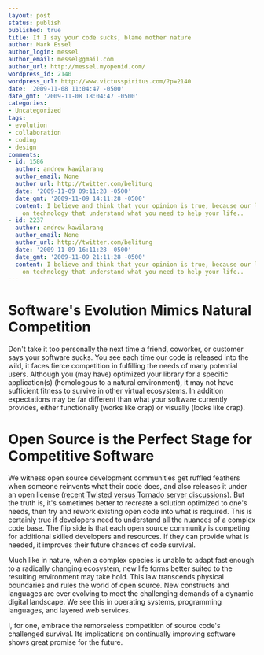 ```yaml
---
layout: post
status: publish
published: true
title: If I say your code sucks, blame mother nature
author: Mark Essel
author_login: messel
author_email: messel@gmail.com
author_url: http://messel.myopenid.com/
wordpress_id: 2140
wordpress_url: http://www.victusspiritus.com/?p=2140
date: '2009-11-08 11:04:47 -0500'
date_gmt: '2009-11-08 18:04:47 -0500'
categories:
- Uncategorized
tags:
- evolution
- collaboration
- coding
- design
comments:
- id: 1586
  author: andrew kawilarang
  author_email: None
  author_url: http://twitter.com/belitung
  date: '2009-11-09 09:11:28 -0500'
  date_gmt: '2009-11-09 14:11:28 -0500'
  content: I believe and think that your opinion is true, because our life is depend
    on technology that understand what you need to help your life..
- id: 2237
  author: andrew kawilarang
  author_email: None
  author_url: http://twitter.com/belitung
  date: '2009-11-09 16:11:28 -0500'
  date_gmt: '2009-11-09 21:11:28 -0500'
  content: I believe and think that your opinion is true, because our life is depend
    on technology that understand what you need to help your life..
---
```

<h1>Software's Evolution Mimics Natural Competition</h1>
<p>Don't take it too personally the next time a friend, coworker, or customer says your software sucks. You see each time our code is released into the wild, it faces fierce competition in fulfilling the needs of many potential users. Although you (may have) optimized your library for a specific application(s) (homologous to a natural environment), it may not have sufficient fitness to survive in other virtual ecosystems. In addition expectations may be far different than what your software currently provides, either functionally (works like crap) or visually (looks like crap).</p>
<h1>Open Source is the Perfect Stage for Competitive Software</h1>
<p>We witness open source development communities get ruffled feathers when someone reinvents what their code does, and also releases it under an open license (<a href="http://www.apparatusproject.org/blog/2009/09/twisted-web-vs-tornado-part-deux/">recent Twisted versus Tornado server discussions</a>). But the truth is, it's sometimes better to recreate a solution optimized to one's needs, then try and rework existing open code into what is required. This is certainly true if developers need to understand all the nuances of a complex code base. The flip side is that each open source community is competing for additional skilled developers and resources. If they can provide what is needed, it improves their future chances of code survival.</p>
<p>Much like in nature, when a complex species is unable to adapt fast enough to a radically changing ecosystem, new life forms better suited to the resulting environment may take hold. This law transcends physical boundaries and rules the world of open source. New constructs and languages are ever evolving to meet the challenging demands of a dynamic digital landscape. We see this in operating systems, programming languages, and layered web services.</p>
<p>I, for one, embrace the remorseless competition of source code's challenged survival. Its implications on continually improving software shows great promise for the future.</p>
